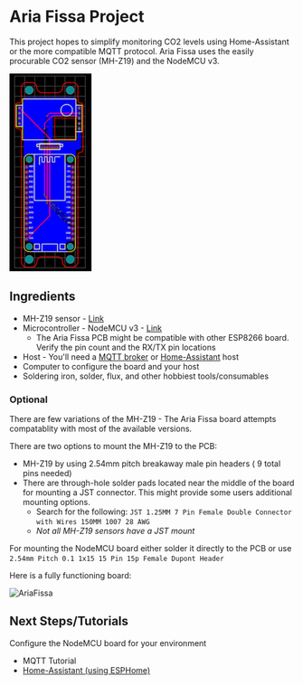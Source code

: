 
# Aria Fissa Project
This project hopes to simplify monitoring CO2 levels using Home-Assistant or the more compatible MQTT protocol. 
Aria Fissa uses the easily procurable CO2 sensor (MH-Z19) and the NodeMCU v3.

![AriaFissa](Aria-Fissa-pcb/Aria-Fissa-pcb-small.png)


## Ingredients

 - MH-Z19 sensor - [Link](https://esphome.io/components/sensor/mhz19.html)
 -  Microcontroller - NodeMCU v3 - [Link](https://docs.zerynth.com/latest/official/board.zerynth.nodemcu3/docs/index.html) 
	- The Aria Fissa PCB might be compatible with other ESP8266  board. Verify the pin count and the RX/TX pin locations 
- Host - You'll need a [MQTT broker](https://en.wikipedia.org/wiki/MQTT#MQTT_broker) or [Home-Assistant](https://www.home-assistant.io/getting-started/) host 
- Computer to configure the board and your host 
- Soldering iron, solder, flux, and other hobbiest tools/consumables


### Optional 
There are few variations of the MH-Z19 - The Aria Fissa board attempts compatablity with most of the available versions. 

There are two options to mount the MH-Z19 to the PCB: 
 -  MH-Z19 by using 2.54mm pitch breakaway male pin headers ( 9 total pins needed) 
 -  There are through-hole solder pads located near the middle of the board for mounting a JST connector. This might provide some users additional mounting options. 
	 - Search for the following: `JST 1.25MM 7 Pin Female Double Connector with Wires 150MM 1007 28 AWG`
	 - *Not all MH-Z19 sensors have a JST mount*

 For mounting the NodeMCU board either solder it directly to the PCB or use `2.54mm Pitch 0.1 1x15 15 Pin 15p Female Dupont Header`
 
 Here is a fully functioning board: 
 
![AriaFissa](demo/board.gif)


## Next Steps/Tutorials
Configure the NodeMCU board for your environment

 - MQTT Tutorial
 - [Home-Assistant (using ESPHome)](Aria-Fissa/ESPHome-config/) 
